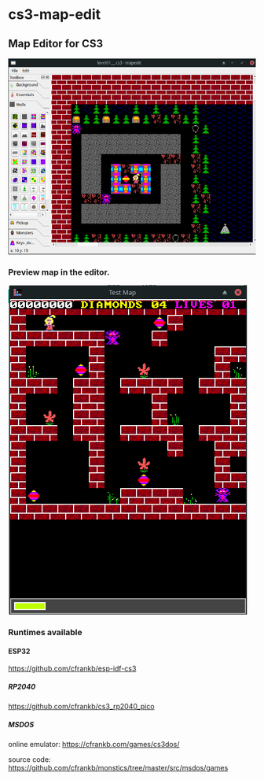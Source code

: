 # cs3-map-edit
## Map Editor for CS3

![alt text](images/Screenshot_2022-11-10_19-14-59.png)



### Preview map in the editor.


![alt text](images/Screenshot_2023-08-13_00-32-18.png)


### Runtimes available


#### ESP32
https://github.com/cfrankb/esp-idf-cs3



##### RP2040
https://github.com/cfrankb/cs3_rp2040_pico



##### MSDOS
online emulator: https://cfrankb.com/games/cs3dos/

source code: https://github.com/cfrankb/monstics/tree/master/src/msdos/games

